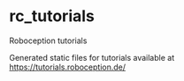 # rc_tutorials
Roboception tutorials

Generated static files for tutorials available at https://tutorials.roboception.de/
